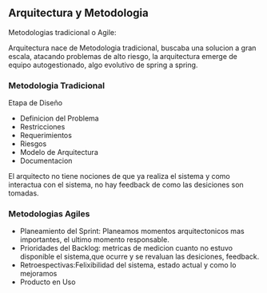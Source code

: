 ## Arquitectura y Metodologia
Metodologias tradicional o Agile:

Arquitectura nace de Metodologia tradicional, buscaba una solucion a gran escala, atacando problemas de alto riesgo, la arquitectura emerge de equipo autogestionado, algo evolutivo de spring a spring.

### Metodologia Tradicional
Etapa de Diseño

* Definicion del Problema
* Restricciones
* Requerimientos
* Riesgos
* Modelo de Arquitectura
* Documentacion

El arquitecto no tiene nociones de que ya realiza el sistema y como interactua con el sistema, no hay feedback de como las desiciones son tomadas.

### Metodologias Agiles

* Planeamiento del Sprint: Planeamos momentos arquitectonicos mas importantes, el ultimo momento responsable.
* Prioridades del Backlog: metricas de medicion cuanto no estuvo disponible el sistema,que ocurre y se revaluan las desiciones, feedback.
* Retroespectivas:Felixibilidad del sistema, estado actual y como lo mejoramos
* Producto en Uso
